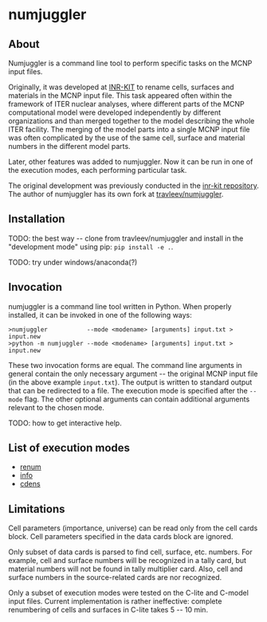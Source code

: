 # numjuggler


## About 

Numjuggler is a command line tool to perform specific tasks on the MCNP input
files. 

Originally, it was developed at [INR-KIT](https://www.inr.kit.edu) to rename
cells, surfaces and materials in the MCNP input file. This task appeared
often within the framework of ITER nuclear analyses, where different parts of
the MCNP computational model were developed independently by different
organizations and than merged together to the model describing the whole ITER
facility. The merging of the model parts into a single MCNP input file was
often complicated by the use of the same cell, surface and material numbers
in the different model parts. 

Later, other features was added to numjuggler. Now it can be run in one of
the execution modes, each performing particular task. 

The original development was previously conducted in the [inr-kit
repository](https://github.com/inr-kit/numjuggler). The author of numjuggler
has its own fork at [travleev/numjuggler](https://travleev/numjuggler). 


## Installation 
TODO: the best way -- clone from travleev/numjuggler and install in the
"development mode" using pip: `pip install -e .`. 

TODO: try under windows/anaconda(?)

## Invocation

numjuggler is a command line tool written in Python. When properly installed,
it can be invoked in one of the following ways:

    >numjuggler           --mode <modename> [arguments] input.txt > input.new
    >python -m numjuggler --mode <modename> [arguments] input.txt > input.new
    
These two invocation forms are equal. The command line arguments in general
contain the only necessary argument -- the original MCNP input file (in the
above example `input.txt`). The output is written to standard output that can
be redirected to a file. The execution mode is specified after the  `--mode`
flag. The other optional arguments can contain additional arguments relevant
to the chosen mode. 

TODO: how to get interactive help. 


## List of execution modes

* [renum](renum.md)
* [info](info.md)
* [cdens](cdens.md)


## Limitations

Cell parameters (importance, universe) can be read only from the cell cards
block. Cell parameters specified in the data cards block are ignored.

Only subset of data cards is parsed to find cell, surface, etc. numbers. For
example, cell and surface numbers will be recognized in a tally card, but
material numbers will not be found in tally multiplier card. Also, cell and
surface numbers in the source-related cards are nor recognized.

Only a subset of execution modes were tested on the C-lite and C-model input
files. Current implementation is rather ineffective: complete renumbering of
cells and surfaces in C-lite takes 5 -- 10 min.
